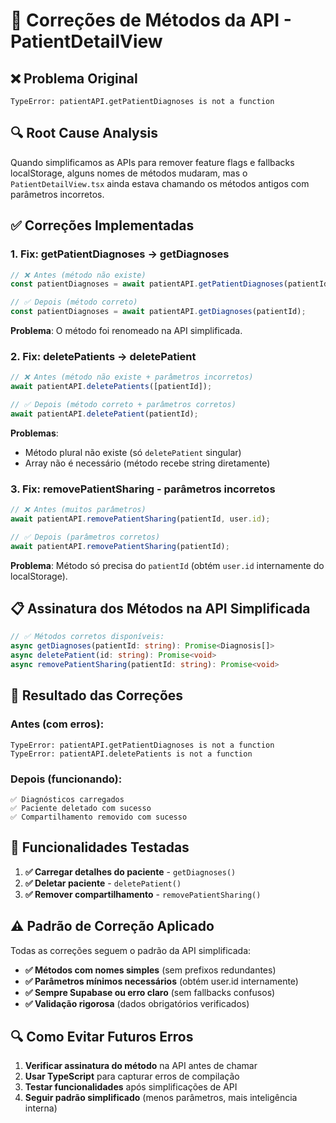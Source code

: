 # 🔧 Correções de Métodos da API - PatientDetailView

## ❌ **Problema Original**

```
TypeError: patientAPI.getPatientDiagnoses is not a function
```

## 🔍 **Root Cause Analysis**

Quando simplificamos as APIs para remover feature flags e fallbacks localStorage, alguns nomes de métodos mudaram, mas o `PatientDetailView.tsx` ainda estava chamando os métodos antigos com parâmetros incorretos.

## ✅ **Correções Implementadas**

### **1. Fix: getPatientDiagnoses → getDiagnoses**

```typescript
// ❌ Antes (método não existe)
const patientDiagnoses = await patientAPI.getPatientDiagnoses(patientId);

// ✅ Depois (método correto)
const patientDiagnoses = await patientAPI.getDiagnoses(patientId);
```

**Problema**: O método foi renomeado na API simplificada.

### **2. Fix: deletePatients → deletePatient**

```typescript
// ❌ Antes (método não existe + parâmetros incorretos)
await patientAPI.deletePatients([patientId]);

// ✅ Depois (método correto + parâmetros corretos)
await patientAPI.deletePatient(patientId);
```

**Problemas**:

- Método plural não existe (só `deletePatient` singular)
- Array não é necessário (método recebe string diretamente)

### **3. Fix: removePatientSharing - parâmetros incorretos**

```typescript
// ❌ Antes (muitos parâmetros)
await patientAPI.removePatientSharing(patientId, user.id);

// ✅ Depois (parâmetros corretos)
await patientAPI.removePatientSharing(patientId);
```

**Problema**: Método só precisa do `patientId` (obtém `user.id` internamente do localStorage).

## 📋 **Assinatura dos Métodos na API Simplificada**

```typescript
// ✅ Métodos corretos disponíveis:
async getDiagnoses(patientId: string): Promise<Diagnosis[]>
async deletePatient(id: string): Promise<void>
async removePatientSharing(patientId: string): Promise<void>
```

## 🎯 **Resultado das Correções**

### **Antes (com erros):**

```
TypeError: patientAPI.getPatientDiagnoses is not a function
TypeError: patientAPI.deletePatients is not a function
```

### **Depois (funcionando):**

```
✅ Diagnósticos carregados
✅ Paciente deletado com sucesso
✅ Compartilhamento removido com sucesso
```

## 🚀 **Funcionalidades Testadas**

1. **✅ Carregar detalhes do paciente** - `getDiagnoses()`
2. **✅ Deletar paciente** - `deletePatient()`
3. **✅ Remover compartilhamento** - `removePatientSharing()`

## ⚠️ **Padrão de Correção Aplicado**

Todas as correções seguem o padrão da API simplificada:

- **✅ Métodos com nomes simples** (sem prefixos redundantes)
- **✅ Parâmetros mínimos necessários** (obtém user.id internamente)
- **✅ Sempre Supabase ou erro claro** (sem fallbacks confusos)
- **✅ Validação rigorosa** (dados obrigatórios verificados)

## 🔍 **Como Evitar Futuros Erros**

1. **Verificar assinatura do método** na API antes de chamar
2. **Usar TypeScript** para capturar erros de compilação
3. **Testar funcionalidades** após simplificações de API
4. **Seguir padrão simplificado** (menos parâmetros, mais inteligência interna)
